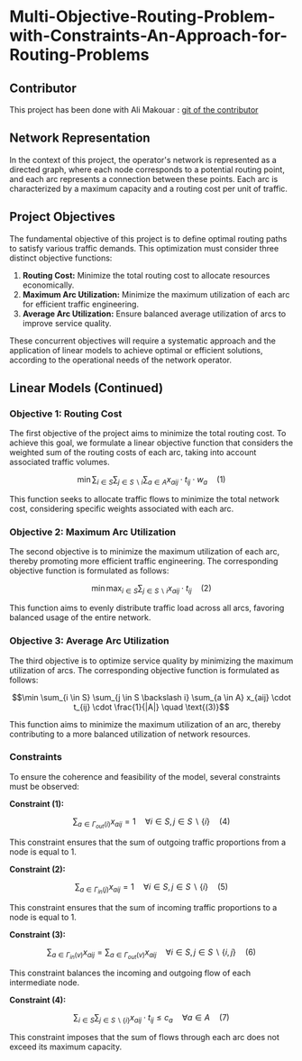 # Multi-Objective-Routing-Problem-with-Constraints-An-Approach-for-Routing-Problems

## Contributor 
This project has been done with Ali Makouar : [git of the contributor](github.com/alimakouar)


## Network Representation

In the context of this project, the operator's network is represented as a directed graph, where each node corresponds to a potential routing point, and each arc represents a connection between these points. Each arc is characterized by a maximum capacity and a routing cost per unit of traffic.

## Project Objectives

The fundamental objective of this project is to define optimal routing paths to satisfy various traffic demands. This optimization must consider three distinct objective functions:

1. **Routing Cost:** Minimize the total routing cost to allocate resources economically.
2. **Maximum Arc Utilization:** Minimize the maximum utilization of each arc for efficient traffic engineering.
3. **Average Arc Utilization:** Ensure balanced average utilization of arcs to improve service quality.

These concurrent objectives will require a systematic approach and the application of linear models to achieve optimal or efficient solutions, according to the operational needs of the network operator.

## Linear Models (Continued)

### Objective 1: Routing Cost

The first objective of the project aims to minimize the total routing cost. To achieve this goal, we formulate a linear objective function that considers the weighted sum of the routing costs of each arc, taking into account associated traffic volumes.

```math
\min \sum_{i \in S} \sum_{j \in S \backslash i} \sum_{a \in A} x_{aij} \cdot t_{ij} \cdot w_{a} \quad \text{(1)}
```

This function seeks to allocate traffic flows to minimize the total network cost, considering specific weights associated with each arc.

### Objective 2: Maximum Arc Utilization

The second objective is to minimize the maximum utilization of each arc, thereby promoting more efficient traffic engineering. The corresponding objective function is formulated as follows:

```math
\min \max_{i \in S} \sum_{j \in S \backslash i} x_{aij} \cdot t_{ij} \quad \text{(2)}
```

This function aims to evenly distribute traffic load across all arcs, favoring balanced usage of the entire network.

### Objective 3: Average Arc Utilization

The third objective is to optimize service quality by minimizing the maximum utilization of arcs. The corresponding objective function is formulated as follows:

```math
\min \sum_{i \in S} \sum_{j \in S \backslash i} \sum_{a \in A} x_{aij} \cdot t_{ij} \cdot \frac{1}{|A|} \quad \text{(3)}
```

This function aims to minimize the maximum utilization of an arc, thereby contributing to a more balanced utilization of network resources.

### Constraints

To ensure the coherence and feasibility of the model, several constraints must be observed:

**Constraint (1):** 

```math
\sum_{a \in \Gamma_{out}(i)} x_{aij} = 1 \quad \forall i \in S, j \in S \backslash \{i\} \quad \text{(4)}
```

This constraint ensures that the sum of outgoing traffic proportions from a node is equal to 1.

**Constraint (2):** 

```math
\sum_{a \in \Gamma_{in}(j)} x_{aij} = 1 \quad \forall i \in S, j \in S \backslash \{i\} \quad \text{(5)}
```

This constraint ensures that the sum of incoming traffic proportions to a node is equal to 1.

**Constraint (3):** 

```math
\sum_{a \in \Gamma_{in}(v)} x_{aij} = \sum_{a \in \Gamma_{out}(v)} x_{aij} \quad \forall i \in S, j \in S \backslash \{i, j\} \quad \text{(6)}
```

This constraint balances the incoming and outgoing flow of each intermediate node.

**Constraint (4):** 

```math
\sum_{i \in S} \sum_{j \in S\backslash\{i\}} x_{aij} \cdot t_{ij} \leq c_{a} \quad \forall a \in A \quad \text{(7)}
```

This constraint imposes that the sum of flows through each arc does not exceed its maximum capacity.
